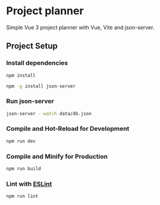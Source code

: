 # Project planner

Simple Vue 3 project planner with Vue, Vite and json-server.

## Project Setup

### Install dependencies

```sh
npm install
```

```sh
npm -g install json-server
```

### Run json-server

```sh
json-server --watch data/db.json
```

### Compile and Hot-Reload for Development

```sh
npm run dev
```

### Compile and Minify for Production

```sh
npm run build
```

### Lint with [ESLint](https://eslint.org/)

```sh
npm run lint
```

